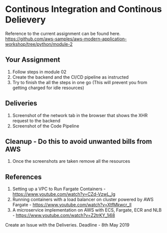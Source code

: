 # Continous Integration and Continous Delievery 

Reference to the current assignment can be found here.
https://github.com/aws-samples/aws-modern-application-workshop/tree/python/module-2

## Your Assignment
1. Follow steps in module 02
2. Create the backend and the CI/CD pipeline as instructed
3. Try to finish the all the steps in one go (This will prevent you from getting charged for idle resources)

## Deliveries
1. Screenshot of the network tab in the browser that shows the XHR request to the backend 
2. Screenshot of the Code Pipeline

## Cleanup - Do this to avoid unwanted bills from AWS
1. Once the screenshots are taken remove all the resources

## References 
1. Setting up a VPC to Run Fargate Containers - https://www.youtube.com/watch?v=CZd-VzwL_lg
2. Running containers with a load balancer on cluster powered by AWS Fargate - https://www.youtube.com/watch?v=XtfMkwcr_lI
3. A microservice implementation on AWS with ECS, Fargate, ECR and NLB - https://www.youtube.com/watch?v=Z2trKY_1i68

Create an Issue with the Deliveries. 
Deadline - 8th May 2019
